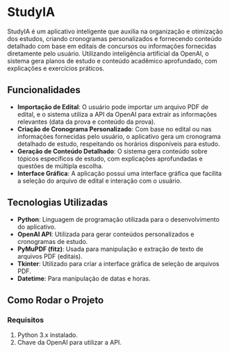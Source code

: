 # StudyIA

StudyIA é um aplicativo inteligente que auxilia na organização e otimização dos estudos, criando cronogramas personalizados e fornecendo conteúdo detalhado com base em editais de concursos ou informações fornecidas diretamente pelo usuário. Utilizando inteligência artificial da OpenAI, o sistema gera planos de estudo e conteúdo acadêmico aprofundado, com explicações e exercícios práticos.

## Funcionalidades

- **Importação de Edital**: O usuário pode importar um arquivo PDF de edital, e o sistema utiliza a API da OpenAI para extrair as informações relevantes (data da prova e conteúdo da prova).
- **Criação de Cronograma Personalizado**: Com base no edital ou nas informações fornecidas pelo usuário, o aplicativo gera um cronograma detalhado de estudo, respeitando os horários disponíveis para estudo.
- **Geração de Conteúdo Detalhado**: O sistema gera conteúdo sobre tópicos específicos de estudo, com explicações aprofundadas e questões de múltipla escolha.
- **Interface Gráfica**: A aplicação possui uma interface gráfica que facilita a seleção do arquivo de edital e interação com o usuário.

## Tecnologias Utilizadas

- **Python**: Linguagem de programação utilizada para o desenvolvimento do aplicativo.
- **OpenAI API**: Utilizada para gerar conteúdos personalizados e cronogramas de estudo.
- **PyMuPDF (fitz)**: Usada para manipulação e extração de texto de arquivos PDF (editais).
- **Tkinter**: Utilizado para criar a interface gráfica de seleção de arquivos PDF.
- **Datetime**: Para manipulação de datas e horas.

## Como Rodar o Projeto

### Requisitos

1. Python 3.x instalado.
2. Chave da OpenAI para utilizar a API.
